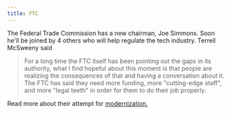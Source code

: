 ```yaml
---
title: FTC
---
```

The Federal Trade Commission has a new chairman, Joe Simmons. Soon he'll be joined by 4 others who will help regulate the tech industry.
Terrell McSweeny said
>For a long time the FTC itself has been pointing out the gaps in its authority,
>what I find hopeful about this moment is that people are realizing the consequences 
>of that and having a conversation about it.
The FTC has said they need more funding, more "cutting-edge staff", and more "legal teeth" in order for them to do their job 
properly. 

Read more about their attempt for [modernization.](https://www.washingtonpost.com/news/the-switch/wp/2018/05/04/can-facebook-and-googles-new-federal-watchdogs-regulate-tech/?utm_term=.8171a0422a3f)
